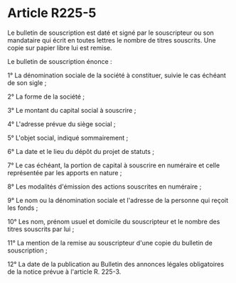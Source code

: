 # Article R225-5

Le bulletin de souscription est daté et signé par le souscripteur ou son mandataire qui écrit en toutes lettres le nombre de titres souscrits. Une copie sur papier libre lui est remise.

Le bulletin de souscription énonce :

1° La dénomination sociale de la société à constituer, suivie le cas échéant de son sigle ;

2° La forme de la société ;

3° Le montant du capital social à souscrire ;

4° L'adresse prévue du siège social ;

5° L'objet social, indiqué sommairement ;

6° La date et le lieu du dépôt du projet de statuts ;

7° Le cas échéant, la portion de capital à souscrire en numéraire et celle représentée par les apports en nature ;

8° Les modalités d'émission des actions souscrites en numéraire ;

9° Le nom ou la dénomination sociale et l'adresse de la personne qui reçoit les fonds ;

10° Les nom, prénom usuel et domicile du souscripteur et le nombre des titres souscrits par lui ;

11° La mention de la remise au souscripteur d'une copie du bulletin de souscription ;

12° La date de la publication au Bulletin des annonces légales obligatoires de la notice prévue à l'article R. 225-3.
